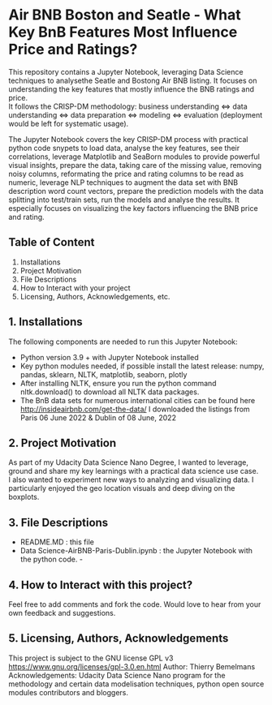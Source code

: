# Air BNB Boston and Seatle - What Key BnB Features Most Influence Price and Ratings? 
This repository contains a Jupyter Notebook, leveraging Data Science techniques to analysethe Seatle and Bostong Air BNB listing. It focuses on understanding the key features that mostly influence the BNB ratings and price.<br> It follows the CRISP-DM methodology: business understanding <=> data understanding <=> data preparation <=> modeling <=>  evaluation (deployment would be left for systematic usage).

The Jupyter Notebook covers the key CRISP-DM process with practical python code snypets to load data, analyse the key features, see their correlations, leverage Matplotlib and SeaBorn modules to provide powerful visual insights, prepare the data, taking care of the missing value, removing noisy columns, reformating the price and rating columns to be read as numeric, leverage NLP techniques to augment the data set with BNB description word count vectors, prepare the prediction models with the data splitting into test/train sets, run the models and analyse the results. It especially focuses on visualizing the key factors influencing the BNB price and rating.

## Table of Content
1.	Installations
2.	Project Motivation
3.	File Descriptions
4.	How to Interact with your project
5.	Licensing, Authors, Acknowledgements, etc.

## 1.	Installations
The following components are needed to run this Jupyter Notebook:
- Python version 3.9 + with Jupyter Notebook installed
- Key python modules needed, if possible install the latest release: numpy, pandas, sklearn, NLTK, matplotlib, seaborn, plotly
- After installing NLTK, ensure you run the python command nltk.download() to download all NLTK data packages. 
- The BnB data sets for numerous international cities can be found here http://insideairbnb.com/get-the-data/ 
I downloaded the listings from Paris 06 June 2022 & Dublin of 08 June, 2022

## 2.	Project Motivation
As part of my Udacity Data Science Nano Degree, I wanted to leverage, ground and share my key learnings with a practical data science use case.  
I also wanted to experiment new ways to analyzing and visualizing data. I particularly enjoyed the geo location visuals and deep diving on the boxplots. 

## 3.	File Descriptions
- README.MD : this file
- Data Science-AirBNB-Paris-Dublin.ipynb : the Jupyter Notebook with the python code. - 

## 4.	How to Interact with this project?
Feel free to add comments and fork the code. Would love to hear from your own feedback and suggestions. 

## 5.	Licensing, Authors, Acknowledgements
This project is subject to the GNU license GPL v3 https://www.gnu.org/licenses/gpl-3.0.en.html
Author: Thierry Bemelmans
Acknowledgements: Udacity Data Science Nano program for the methodology and certain data modelisation techniques, python open source modules contributors and bloggers.


